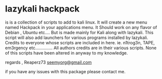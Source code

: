 # lazykali hackpack

is is a collection of scripts to add to kali linux.
It will create a new menu named Hackpack in your applications menu.
It Should work on any flavor of Debian , Ubuntu etc....
But is made mainly for Kali along with lazykali.
This script will also add launchers for various programs installed by lazykali.
Credits to everyone whose scripts are included in here.
ie. n1trog3n, TAPE, em3rgency etc.............. All authors credits are in their various scripts.
None of this scripts have been altered in anyway to my knowledge.

regards , 
Reaperz73
seemyorg@gmail.com

if you have any issues with this package please contact me.
